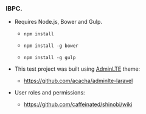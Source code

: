### IBPC. 

* Requires Node.js, Bower and Gulp.

  * `npm install` 

  * `npm install -g bower` 

  * `npm install -g gulp`

* This test project was built using [AdminLTE](https://github.com/almasaeed2010/AdminLTE) theme:

  * https://github.com/acacha/adminlte-laravel

* User roles and permissions:

  * https://github.com/caffeinated/shinobi/wiki
